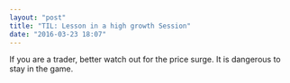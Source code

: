 ```yaml
---
layout: "post"
title: "TIL: Lesson in a high growth Session"
date: "2016-03-23 18:07"
---
```


If you are a trader, better watch out for the price surge. It is dangerous to stay in the game.

